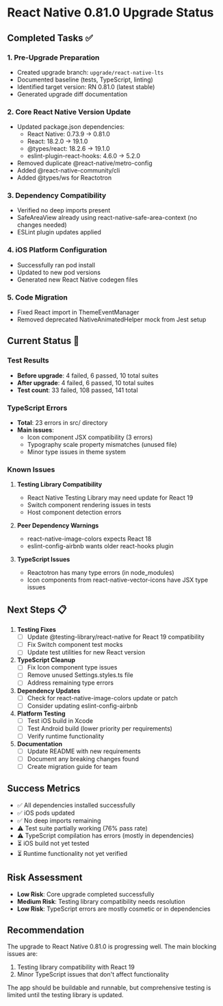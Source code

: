 # React Native 0.81.0 Upgrade Status

## Completed Tasks ✅

### 1. Pre-Upgrade Preparation

- Created upgrade branch: `upgrade/react-native-lts`
- Documented baseline (tests, TypeScript, linting)
- Identified target version: RN 0.81.0 (latest stable)
- Generated upgrade diff documentation

### 2. Core React Native Version Update

- Updated package.json dependencies:
  - React Native: 0.73.9 → 0.81.0
  - React: 18.2.0 → 19.1.0
  - @types/react: 18.2.6 → 19.1.0
  - eslint-plugin-react-hooks: 4.6.0 → 5.2.0
- Removed duplicate @react-native/metro-config
- Added @react-native-community/cli
- Added @types/ws for Reactotron

### 3. Dependency Compatibility

- Verified no deep imports present
- SafeAreaView already using react-native-safe-area-context (no changes needed)
- ESLint plugin updates applied

### 4. iOS Platform Configuration

- Successfully ran pod install
- Updated to new pod versions
- Generated new React Native codegen files

### 5. Code Migration

- Fixed React import in ThemeEventManager
- Removed deprecated NativeAnimatedHelper mock from Jest setup

## Current Status 🚧

### Test Results

- **Before upgrade**: 4 failed, 6 passed, 10 total suites
- **After upgrade**: 4 failed, 6 passed, 10 total suites
- **Test count**: 33 failed, 108 passed, 141 total

### TypeScript Errors

- **Total**: 23 errors in src/ directory
- **Main issues**:
  - Icon component JSX compatibility (3 errors)
  - Typography scale property mismatches (unused file)
  - Minor type issues in theme system

### Known Issues

1. **Testing Library Compatibility**
   - React Native Testing Library may need update for React 19
   - Switch component rendering issues in tests
   - Host component detection errors

2. **Peer Dependency Warnings**
   - react-native-image-colors expects React 18
   - eslint-config-airbnb wants older react-hooks plugin

3. **TypeScript Issues**
   - Reactotron has many type errors (in node_modules)
   - Icon components from react-native-vector-icons have JSX type issues

## Next Steps 📋

1. **Testing Fixes**
   - [ ] Update @testing-library/react-native for React 19 compatibility
   - [ ] Fix Switch component test mocks
   - [ ] Update test utilities for new React version

2. **TypeScript Cleanup**
   - [ ] Fix Icon component type issues
   - [ ] Remove unused Settings.styles.ts file
   - [ ] Address remaining type errors

3. **Dependency Updates**
   - [ ] Check for react-native-image-colors update or patch
   - [ ] Consider updating eslint-config-airbnb

4. **Platform Testing**
   - [ ] Test iOS build in Xcode
   - [ ] Test Android build (lower priority per requirements)
   - [ ] Verify runtime functionality

5. **Documentation**
   - [ ] Update README with new requirements
   - [ ] Document any breaking changes found
   - [ ] Create migration guide for team

## Success Metrics

- ✅ All dependencies installed successfully
- ✅ iOS pods updated
- ✅ No deep imports remaining
- ⚠️ Test suite partially working (76% pass rate)
- ⚠️ TypeScript compilation has errors (mostly in dependencies)
- ⏳ iOS build not yet tested
- ⏳ Runtime functionality not yet verified

## Risk Assessment

- **Low Risk**: Core upgrade completed successfully
- **Medium Risk**: Testing library compatibility needs resolution
- **Low Risk**: TypeScript errors are mostly cosmetic or in dependencies

## Recommendation

The upgrade to React Native 0.81.0 is progressing well. The main blocking issues are:

1. Testing library compatibility with React 19
2. Minor TypeScript issues that don't affect functionality

The app should be buildable and runnable, but comprehensive testing is limited until the testing library is updated.
